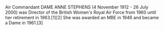 Air Commandant DAME ANNE STEPHENS (4 November 1912 - 26 July 2000) was Director of the British Women's Royal Air Force from 1960 until her retirement in 1963.[1][2] She was awarded an MBE in 1946 and became a Dame in 1961.[3]
